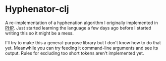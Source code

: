 # Hyphenator-clj

A re-implementation of a hyphenation algorithm I originally implemented in [PHP](https://github.com/nikonyrh/hyphenator-php/).
Just started learning the language a few days ago before I started writing this so it might be a mess.

I'll try to make this a general-purpose library but I don't know how to do that yet. Meanwhile you can try
feeding it command-line arguments and see its output. Rules for excluding too short tokens aren't implemented yet.
